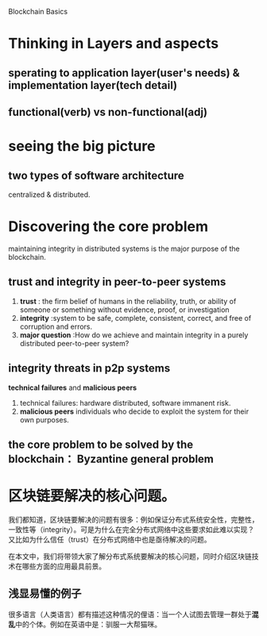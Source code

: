 Blockchain Basics

# Thinking in Layers and aspects

## sperating to application layer(user's needs) & implementation layer(tech detail)

## functional(verb) vs non-functional(adj)

# seeing the big picture

## two types of software architecture
centralized & distributed.

# Discovering the core problem
maintaining integrity in distributed systems is the major purpose of the blockchain. 

## trust and integrity in peer-to-peer systems
1. **trust** :  the firm belief of humans in the reliability, truth, or ability of someone or something without evidence, proof, or investigation
1. **integrity**  :system to be safe, complete, consistent, correct, and free of corruption and errors. 
1. **major question** :How do we achieve and maintain integrity in a purely distributed peer-to-peer system?

## integrity threats in p2p systems
**technical failures** and **malicious peers**
1. technical failures: hardware distributed, software immanent risk.
1. **malicious peers** individuals who decide to exploit the system for their own purposes.

## the core problem to be solved by the blockchain： **Byzantine general problem**

# 区块链要解决的核心问题。

我们都知道，区块链要解决的问题有很多：例如保证分布式系统安全性，完整性，一致性等（integrity）。可是为什么在完全分布式网络中这些要求如此难以实现？又比如为什么信任（trust）在分布式网络中也是亟待解决的问题。

在本文中，我们将带领大家了解分布式系统要解决的核心问题，同时介绍区块链技术在哪些方面的应用最具前景。

## 浅显易懂的例子

很多语言（人类语言）都有描述这种情况的俚语：当一个人试图去管理一群处于**混乱**中的个体。例如在英语中是：驯服一大帮猫咪。